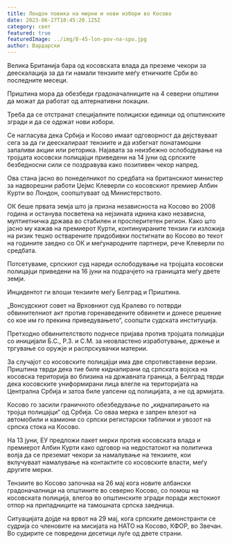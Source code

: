 ```yaml
---
title: Лондон повика на мирни и нови избори во Косово
date: 2023-06-27T18:45:20.125Z
category: свет
featured: true
featuredImage: ../img/8-45-lon-pov-na-spo.jpg
author: Вардарски
---
```

Велика Британија бара од косовската влада да преземе чекори за деескалација за да ги намали тензиите меѓу етничките Срби во последните месеци.

Приштина мора да обезбеди градоначалниците на 4 северни општини да можат да работат од алтернативни локации.

Треба да се отстранат специјалните полициски единици од општинските згради и да се одржат нови избори.

Се нагласува дека Србија и Косово имаат одговорност да дејствуваат сега за да ги деескалираат тензиите и да избегнат понатамошни запаливи акции или реторика. Најавата за неизбежно ослободување на тројцата косовски полицајци приведени на 14 јуни од српските безбедносни сили се поздравува како позитивен чекор напред.

Ова стана јасно во понеделникот по средбата на британскиот министер за надворешни работи Џејмс Клеверли со косовскиот премиер Албин Курти во Лондон, соопштуваат од Министерството.

ОК беше првата земја што ја призна независноста на Косово во 2008 година и останува посветена на нејзината иднина како независна, мултиетничка држава во стабилен и просперитетен регион. Како што јасно му кажав на премиерот Курти, континуираните тензии ги изложија на ризик тешко остварените придобивки постигнати во Косово во текот на годините заедно со ОК и меѓународните партнери, рече Клеверли по средбата.

Потсетуваме, српскиот суд нареди ослободување на тројцата косовски полицајци приведени на 16 јуни на подрачјето на границата меѓу двете земји.

Инцидентот ги влоши тензиите меѓу Белград и Приштина.

„Вонсудскиот совет на Врховниот суд Кралево го потврди обвинителниот акт против горенаведените обвинети и донесе решение со кое им го прекина приведувањето“, соопшти судската институција.

Претходно обвинителството поднесе пријава против тројцата полицајци со иницијали Б.С., Р.З. и С.М. за неовластено изработување, држење и тргување со оружје и распрскувачки материи.

За случајот со косовските полицајци има две спротивставени верзии. Приштина тврди дека тие биле киднапирани од српската војска на косовска територија во близина на државната граница, а Белград тврди дека косовските униформирани лица влегле на територијата на Централна Србија и затоа биле уапсени од полицијата, а не од армијата.

Косово го засили граничното обезбедување по „киднапирањето на тројца полицајци“ од Србија. Со оваа мерка е запрен влезот на автомобили и камиони со српски регистарски таблички и увозот на српска стока на Косово.

На 13 јуни, ЕУ предложи пакет мерки против косовската влада и премиерот Албин Курти како одговор на недостатокот на политичка волја да се преземат чекори за намалување на тензиите, кои вклучуваат намалување на контактите со косовските власти, меѓу другите мерки.

Тензиите во Косово започнаа на 26 мај кога новите албански градоначалници на општините во северно Косово, со помош на косовската полиција, влегоа во општинските згради поради жестокиот отпор на припадниците на тамошната српска заедница.

Ситуацијата дојде на врвот на 29 мај, кога српските демонстранти се судрија со членовите на мисијата на НАТО на Косово, КФОР, во Звечан. Во судирите се повредени десетици луѓе од двете страни.